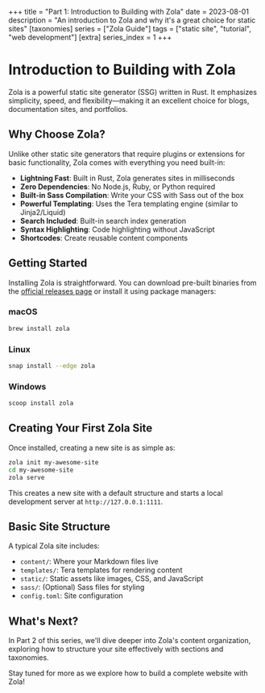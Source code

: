 +++
title = "Part 1: Introduction to Building with Zola"
date = 2023-08-01
description = "An introduction to Zola and why it's a great choice for static sites"
[taxonomies]
series = ["Zola Guide"]
tags = ["static site", "tutorial", "web development"]
[extra]
series_index = 1
+++

# Introduction to Building with Zola

Zola is a powerful static site generator (SSG) written in Rust. It emphasizes simplicity, speed, and flexibility—making it an excellent choice for blogs, documentation sites, and portfolios.

## Why Choose Zola?

Unlike other static site generators that require plugins or extensions for basic functionality, Zola comes with everything you need built-in:

- **Lightning Fast**: Built in Rust, Zola generates sites in milliseconds
- **Zero Dependencies**: No Node.js, Ruby, or Python required
- **Built-in Sass Compilation**: Write your CSS with Sass out of the box
- **Powerful Templating**: Uses the Tera templating engine (similar to Jinja2/Liquid)
- **Search Included**: Built-in search index generation
- **Syntax Highlighting**: Code highlighting without JavaScript
- **Shortcodes**: Create reusable content components

## Getting Started

Installing Zola is straightforward. You can download pre-built binaries from the [official releases page](https://github.com/getzola/zola/releases) or install it using package managers:

### macOS

```bash
brew install zola
```

### Linux

```bash
snap install --edge zola
```

### Windows

```bash
scoop install zola
```

## Creating Your First Zola Site

Once installed, creating a new site is as simple as:

```bash
zola init my-awesome-site
cd my-awesome-site
zola serve
```

This creates a new site with a default structure and starts a local development server at `http://127.0.0.1:1111`.

## Basic Site Structure

A typical Zola site includes:

- `content/`: Where your Markdown files live
- `templates/`: Tera templates for rendering content
- `static/`: Static assets like images, CSS, and JavaScript
- `sass/`: (Optional) Sass files for styling
- `config.toml`: Site configuration

## What's Next?

In Part 2 of this series, we'll dive deeper into Zola's content organization, exploring how to structure your site effectively with sections and taxonomies.

Stay tuned for more as we explore how to build a complete website with Zola!

